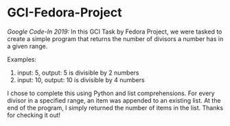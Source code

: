 # GCI-Fedora-Project

_Google Code-In 2019:_
In this GCI Task by Fedora Project, we were tasked to create a simple program that returns the number of divisors a number has in a given range.

Examples:
1. input: 5, output: 5 is divisible by 2 numbers
2. input: 10, output: 10 is divisible by 4 numbers


I chose to complete this using Python and list comprehensions. For every divisor in a specified range, an item was appended to an existing list. At the end of the program, I simply returned the number of items in the list. 
Thanks for checking it out!
